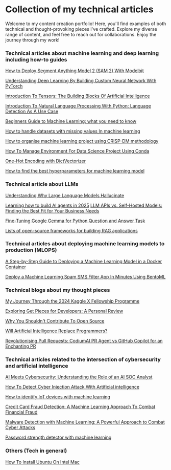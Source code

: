 
# Collection of my technical articles 

Welcome to my content creation portfolio! Here, you'll find examples of both technical and thought-provoking pieces I've crafted. Explore my diverse range of content, and feel free to reach out for collaborations. Enjoy the journey through my work!

### Technical articles about machine learning and deep learning including how-to guides
[How to Deploy Segment Anything Model 2 (SAM 2) With Modelbit](https://dev.to/victor_isaac_king/how-to-deploy-segment-anything-model-2-sam-2-with-modelbit-47ni)

[Understanding Deep Learning By Building Custom Neural Network With PyTorch](https://dev.to/cyber_holics/understanding-deep-learning-by-building-custom-neural-network-with-pytorch-1fhb)

[Introduction To Tensors: The Building Blocks Of Artificial Intelligence](https://dev.to/cyber_holics/introduction-to-tensors-the-building-blocks-of-artificial-intelligence-3lcb)

[Introduction To Natural Language Processing With Python: Language Detection As A Use Case](https://dev.to/cyber_holics/introduction-to-natural-language-processing-with-python-language-detection-as-a-use-case-4iao)

[Beginners Guide to Machine Learning: what you need to know](https://dev.to/cyber_holics/beginners-guide-to-machine-learning-what-you-need-to-know-2h8p)

[How to handle datasets with missing values In machine learning](https://dev.to/cyber_holics/how-to-handle-datasets-with-missing-values-in-machine-learning-4p0i)

[How to organise machine learning project using CRISP-DM methodology](https://dev.to/cyber_holics/how-to-organise-machine-learning-project-using-crisp-dm-methodology-4c0l)

[How To Manage Environment For Data Science Project Using Conda](https://dev.to/cyber_holics/how-to-manage-environment-for-data-science-project-using-conda-3mmp)

[One-Hot Encoding with DictVectorizer](https://dev.to/cyber_holics/one-hot-encoding-with-dictvectorizer-1317)

[How to find the best hyperparameters for machine learning model](https://dev.to/cyber_holics/how-to-find-the-best-hyperparameters-for-machine-learning-model-1hbk)


### Technical article about LLMs

[Understanding Why Large Language Models Hallucinate](https://dev.to/victor_isaac_king/understanding-why-large-language-models-hallucinate-2bc0)

[Learning how to build AI agents in 2025](https://dev.to/victor_isaac_king/learning-how-to-build-ai-agents-in-2025-f4h)
[LLM APIs vs. Self-Hosted Models: Finding the Best Fit for Your Business Needs](https://dev.to/victor_isaac_king/llm-apis-vs-self-hosted-models-finding-the-best-fit-for-your-business-needs-50i2)

[Fine-Tuning Google Gemma for Python Question and Answer Task](https://dev.to/cyber_holics/fine-tuning-google-gemma-for-python-question-and-answer-task-27c7)

[Lists of open-source frameworks for building RAG applications](https://dev.to/victor_isaac_king/lists-of-open-source-frameworks-for-building-rag-applications-562e)


### Technical articles about deploying machine learning models to production (MLOPS)
[A Step-by-Step Guide to Deploying a Machine Learning Model in a Docker Container](https://dev.to/cyber_holics/a-step-by-step-guide-to-deploying-a-machine-learning-model-in-a-docker-container-nkp)

[Deploy a Machine Learning Spam SMS Filter App In Minutes Using BentoML](https://dev.to/cyber_holics/deploy-a-machine-learning-spam-sms-filter-app-in-minutes-using-bentoml-k14)


### Technical blogs about my thought pieces

[My Journey Through the 2024 Kaggle X Fellowship Programme](https://dev.to/victor_isaac_king/my-journey-through-the-2024-kaggle-x-fellowship-programme-1o1e)

[Exploring Get Pieces for Developers: A Personal Review ](https://dev.to/victor_isaac_king/exploring-get-pieces-for-developers-a-personal-review-52ek)

[Why You Shouldn't Contribute To Open Source](https://dev.to/cyber_holics/why-you-shouldnt-contribute-to-open-source-104l)

[Will Artificial Intelligence Replace Programmers?](https://dev.to/cyber_holics/will-artificial-intelligence-replace-programmers-8bh)

[Revolutionising Pull Requests: CodiumAI PR Agent vs GitHub Copilot for an Enchanting PR](https://dev.to/cyber_holics/revolutionising-pull-requests-codiumai-pr-agent-vs-github-copilot-for-an-enchanting-pr-experience-278p)


### Technical articles related to the intersection of cybersecurity and artificial intelligence

[AI Meets Cybersecurity: Understanding the Role of an AI SOC Analyst
](https://www.linkedin.com/pulse/ai-meets-cybersecurity-understanding-role-soc-analyst-victor-oshimua-zkesf/?trackingId=U1svPLHcS3WPo4bEW%2BKSzA%3D%3D)

[How To Detect Cyber Injection Attack With Artificial intelligence](https://dev.to/cyber_holics/how-to-detect-cyber-injection-attack-with-artificial-intelligence-blp)

[How to identify IoT devices with machine learning](https://dev.to/cyber_holics/how-to-identify-iot-devices-with-machine-learning-3j32)

[Credit Card Fraud Detection: A Machine Learning Approach To Combat Financial Fraud](https://dev.to/cyber_holics/credit-card-fraud-detection-a-machine-learning-approach-to-combat-financial-fraud-dee)

[Malware Detection with Machine Learning: A Powerful Approach to Combat Cyber Attacks](https://dev.to/cyber_holics/malware-detection-with-machine-learning-a-powerful-approach-to-combat-cyber-attacks-2f96)

[Password strength detector with machine learning](https://dev.to/cyber_holics/password-strength-detector-with-machine-learning-3m5g)

### Others (Tech in general)
[How To Install Ubuntu On Intel Mac](https://dev.to/cyber_holics/how-to-install-ubuntu-on-intel-mac-53ko)




